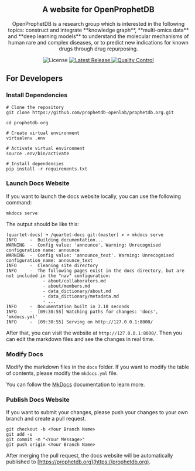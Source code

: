<h2 align="center">A website for OpenProphetDB</h2>
<p align="center">
OpenProphetDB is a research group which is interested in the following topics: construct and integrate **knowledge graph**, **multi-omics data** and **deep learning models** to understand the molecular mechanisms of human rare and complex diseases, or to predict new indications for known drugs through drug repurposing.
</p>

<p align="center">
<img src="https://img.shields.io/github/license/prophetdb-openlab/prophetdb.org.svg?label=License" alt="License"> 
<a href="https://github.com/prophetdb-openlab/prophetdb.org/releases">
<img alt="Latest Release" src="https://img.shields.io/github/release/prophetdb-openlab/prophetdb.org.svg?label=Latest%20Release"/>
</a>
<a href="https://github.com/prophetdb-openlab/prophetdb.org/actions/workflows/publish-docs.yml">
<img alt="Quality Control" src="https://github.com/prophetdb-openlab/prophetdb.org/actions/workflows/publish-docs.yml/badge.svg"/>
</a>
</p>

## For Developers

### Install Dependencies

```
# Clone the repository
git clone https://github.com/prophetdb-openlab/prophetdb.org.git

cd prophetdb.org

# Create virtual environment
virtualenv .env

# Activate virtual environment
source .env/bin/activate

# Install dependencies
pip install -r requirements.txt
```

### Launch Docs Website

If you want to launch the docs website locally, you can use the following command:

```
mkdocs serve
```

The output should be like this:

```
(quartet-docs) ➜ /quartet-docs git:(master) ✗ > mkdocs serve
INFO     -  Building documentation...
WARNING  -  Config value: 'announce'. Warning: Unrecognised configuration name: announce
WARNING  -  Config value: 'announce_text'. Warning: Unrecognised configuration name: announce_text
INFO     -  Cleaning site directory
INFO     -  The following pages exist in the docs directory, but are not included in the "nav" configuration:
              - about/collaborators.md
              - about/members.md
              - data_dictionary/about.md
              - data_dictionary/metadata.md
              - ...
INFO     -  Documentation built in 3.18 seconds
INFO     -  [09:30:55] Watching paths for changes: 'docs', 'mkdocs.yml'
INFO     -  [09:30:55] Serving on http://127.0.0.1:8000/
```

After that, you can visit the website at `http://127.0.0.1:8000/`. Then you can edit the markdown files and see the changes in real time.

### Modify Docs

Modify the markdown files in the `docs` folder. If you want to modify the table of contents, please modify the `mkdocs.yml` file.

You can follow the [MkDocs](https://squidfunk.github.io/mkdocs-material/) documentation to learn more.

### Publish Docs Website

If you want to submit your changes, please push your changes to your own branch and create a pull request.

```
git checkout -b <Your Branch Name>
git add -u
git commit -m "<Your Message>"
git push origin <Your Branch Name>
```

After merging the pull request, the docs website will be automatically published to [https://prophetdb.org](https://prophetdb.org).
